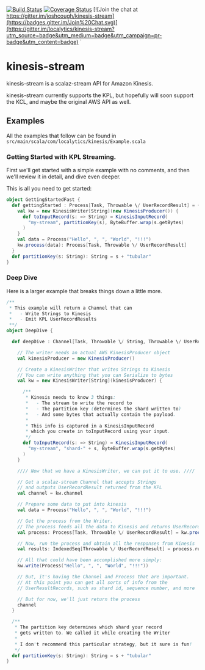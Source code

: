 [![Build Status](https://travis-ci.org/localytics/kinesis-stream.png?branch=master)](https://travis-ci.org/joshcough/kinesis-stream)
[![Coverage Status](https://coveralls.io/repos/localytics/kinesis-stream/badge.svg?branch=master)](https://coveralls.io/r/joshcough/kinesis-stream?branch=master)
[![Join the chat at https://gitter.im/joshcough/kinesis-stream](https://badges.gitter.im/Join%20Chat.svg)](https://gitter.im/localytics/kinesis-stream?utm_source=badge&utm_medium=badge&utm_campaign=pr-badge&utm_content=badge)
`
# kinesis-stream

kinesis-stream is a scalaz-stream API for Amazon Kinesis.

kinesis-stream currently supports the KPL, but hopefully
will soon support the KCL, and maybe the original AWS API as well.

## Examples

All the examples that follow can be found in `src/main/scala/com/localytics/kinesis/Example.scala`

### Getting Started with KPL Streaming.

First we'll get started with a simple example with no comments,
and then we'll review it in detail, and dive even deeper.

This is all you need to get started:

```scala
object GettingStartedFast {
  def gettingStarted : Process[Task, Throwable \/ UserRecordResult] = {
    val kw = new KinesisWriter[String](new KinesisProducer()) {
      def toInputRecord(s: => String) = KinesisInputRecord(
        "my-stream", partitionKey(s), ByteBuffer.wrap(s.getBytes)
      )
    }
    val data = Process("Hello", ", ", "World", "!!!")
    kw.process(data): Process[Task, Throwable \/ UserRecordResult]
  }
  def partitionKey(s: String): String = s + "tubular"
}
```

### Deep Dive

Here is a larger example that breaks things down a little more.

```scala
/**
 * This example will return a Channel that can
 *   - Write Strings to Kinesis
 *   - Emit KPL UserRecordResults
 **/
object DeepDive {

  def deepDive : Channel[Task, Throwable \/ String, Throwable \/ UserRecordResult] = {

    // The writer needs an actual AWS KinesisProducer object
    val kinesisProducer = new KinesisProducer()

    // Create a KinesisWriter that writes Strings to Kinesis
    // You can write anything that you can Serialize to bytes
    val kw = new KinesisWriter[String](kinesisProducer) {

      /**
       * Kinesis needs to know 3 things:
       *   - The stream to write the record to
       *   - The partition key (determines the shard written to)
       *   - And some bytes that actually contain the payload.
       *
       * This info is captured in a KinesisInputRecord
       * which you create in toInputRecord using your input.
       */
      def toInputRecord(s: => String) = KinesisInputRecord(
        "my-stream", "shard-" + s, ByteBuffer.wrap(s.getBytes)
      )
    }

    //// Now that we have a KinesisWriter, we can put it to use. ////

    // Get a scalaz-stream Channel that accepts Strings
    // and outputs UserRecordResult returned from the KPL
    val channel = kw.channel

    // Prepare some data to put into kinesis
    val data = Process("Hello", ", ", "World", "!!!")

    // Get the process from the Writer.
    // The process feeds all the data to Kinesis and returns UserRecordResults
    val process: Process[Task, Throwable \/ UserRecordResult] = kw.process(data)

    // Now, run the process and obtain all the responses from Kinesis
    val results: IndexedSeq[Throwable \/ UserRecordResult] = process.runLog.run

    // All that could have been accomplished more simply:
    kw.write(Process("Hello", ", ", "World", "!!!"))

    // But, it's having the Channel and Process that are important.
    // At this point you can get all sorts of info from the
    // UserResultRecords, such as shard id, sequence number, and more

    // But for now, we'll just return the process
    channel
  }

  /**
   * The partition key determines which shard your record
   * gets written to. We called it while creating the Writer
   *
   * I don't recommend this particular strategy, but it sure is fun!
   */
  def partitionKey(s: String): String = s + "tubular"
}
```
